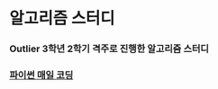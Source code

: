 # 알고리즘 스터디

### Outlier 3학년 2학기 격주로 진행한 알고리즘 스터디

### [파이썬 매일 코딩](http://www.yes24.com/Product/Goods/105313851)
